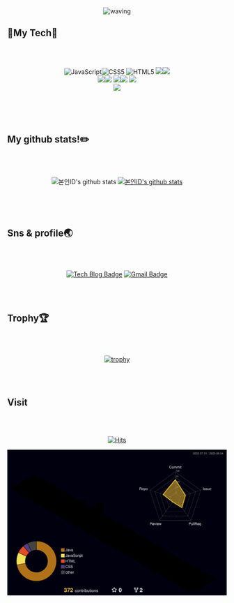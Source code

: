 <div align=center>
 <br>
 
 
![waving](https://capsule-render.vercel.app/api?type=waving&height=200&text=Hello!&fontAlign=80&fontAlignY=40&color=gradient)
<br>
</div>

## :blue_book:**My Tech**:blue_book:

<br>
<br>

<div align=center>
 
![JavaScript](https://img.shields.io/badge/javascript-%23323330.svg?style=for-the-badge&logo=javascript&logoColor=%23F7DF1E)![CSS5](https://img.shields.io/badge/css3-%231572B6.svg?style=for-the-badge&logo=css3&logoColor=white) ![HTML5](https://img.shields.io/badge/html5-%23E34F26.svg?style=for-the-badge&logo=html5&logoColor=white)
<img src="https://img.shields.io/badge/sass-CC6699?style=for-the-badge&logo=sass&logoColor=white"><img src="https://img.shields.io/badge/bootstrap-7952B3?style=for-the-badge&logo=bootstrap&logoColor=white"><br/>
<img src="https://img.shields.io/badge/react-61DAFB?style=for-the-badge&logo=react&logoColor=white"><img src="https://img.shields.io/badge/androidstudio-3DDC84?style=for-the-badge&logo=androidstudio&logoColor=white">
<img src="https://img.shields.io/badge/arduino-00878F?style=for-the-badge&logo=arduino&logoColor=white"><img src="https://img.shields.io/badge/mysql-4479A1?style=for-the-badge&logo=mysql&logoColor=white">
<img src="https://img.shields.io/badge/nodedotjs-339933?style=for-the-badge&logo=nodedotjs&logoColor=white"><br/>
<img src="https://img.shields.io/badge/firebase-FFCA28?style=for-the-badge&logo=firebase&logoColor=white">
 
</div>
<br>
<br>
<br>

## My github stats!:pencil2:

<br>
<br>

<div align=center>
 
![본인ID's github stats](https://github-readme-stats.vercel.app/api?username=jojun01835&show_icons=true)
[![본인ID's github stats](https://github-readme-stats.vercel.app/api/top-langs/?username=jojun01835&show_icons=true&hide_border=true&title_color=004386&icon_color=004386&layout=compact)](https://github.com/jojun01835)
 
</div>
<br>
<br>
<br>

## Sns & profile:earth_asia:

<br>
<br>

<div align=center>
 
[![Tech Blog Badge](http://img.shields.io/badge/-Tech%20blog-black?style=flat-square&logo=github&link=https://github.com/jojun01835/)](https://github.com/jojun01835/)
[![Gmail Badge](https://img.shields.io/badge/Gmail-d14836?style=flat-square&logo=Gmail&logoColor=white&link=mailto:jojun01835@gmail.com)](mailto:jojun01835@gmail.com)
 
</div>
<br>
<br>

## Trophy:trophy:

<br>
<br>

<div align=center>
 
[![trophy](https://github-profile-trophy.vercel.app/?username=jojun01835&row=1)](https://github.com/ryo-ma/github-profile-trophy)

</div>

<br>
<br>

## Visit

<br>
<br>

<div align=center>
 
[![Hits](https://hits.seeyoufarm.com/api/count/incr/badge.svg?url=https%3A%2F%2Fgithub.com%2Fjojun01835%2Fjojun01835&count_bg=%2379C83D&title_bg=%23555555&icon=&icon_color=%23E7E7E7&title=hits&edge_flat=false)](https://hits.seeyoufarm.com)

 </div>
 
  ![](./profile-3d-contrib/profile-night-rainbow.svg)
